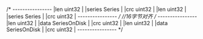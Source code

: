 /*
	----------------
	|len uint32		|
	|series Series	|
	|crc uint32		|
	|len uint32		|
	|series Series	|
	|crc uint32		|
	----------------
*/
//16字节对齐
/*
	----------------
	|len uint32			|
	|data SeriesOnDisk	|
	|crc uint32			|
	|len uint32			|
	|data SeriesOnDisk	|
	|crc uint32			|
	----------------
*/